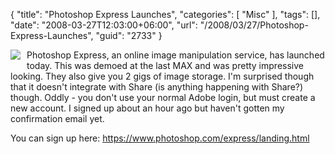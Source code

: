 {
	"title": "Photoshop Express Launches",
	"categories": [
		"Misc"
	],
	"tags": [],
	"date": "2008-03-27T12:03:00+06:00",
	"url": "/2008/03/27/Photoshop-Express-Launches",
	"guid": "2733"
}

<img src="https://static.raymondcamden.com/images/cfjedi//pe.png" align="left" style="margin-right: 10px;margin-bottom: 10px">

Photoshop Express, an online image manipulation service, has launched today. This was demoed at the last MAX and was pretty impressive looking. They also give you 2 gigs of image storage. I'm surprised though that it doesn't integrate with Share (is anything happening with Share?) though. Oddly - you don't use your normal Adobe login, but must create a new account. I signed up about an hour ago but haven't gotten my confirmation email yet. 

You can sign up here: <a href="https://www.photoshop.com/express/landing.html">https://www.photoshop.com/express/landing.html</a>

<br clear="left">